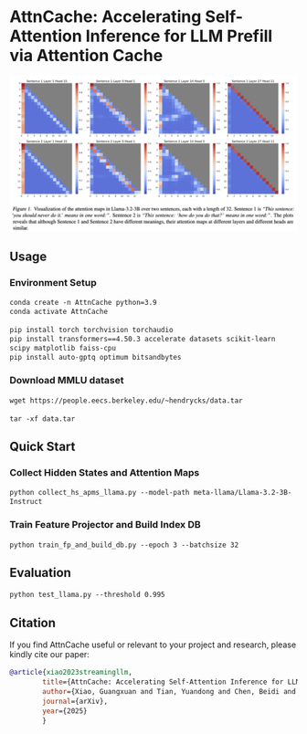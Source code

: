 # AttnCache: Accelerating Self-Attention Inference for LLM Prefill via Attention Cache
![schemes](figure/attncache_fig.png)

## Usage

<!-- ## Transformer Decoder (Llama) -->


### Environment Setup

```
conda create -n AttnCache python=3.9
conda activate AttnCache

pip install torch torchvision torchaudio
pip install transformers==4.50.3 accelerate datasets scikit-learn scipy matplotlib faiss-cpu  
pip install auto-gptq optimum bitsandbytes
```

### Download MMLU dataset

```
wget https://people.eecs.berkeley.edu/~hendrycks/data.tar

tar -xf data.tar 
```
## Quick Start
### Collect Hidden States and Attention Maps 
<!-- Run the following command to load the pre-trained BERT model from the `./trained_bert_sst2` directory, collect Hidden States and Attention Maps, and save them in `./BertDB`.  -->

```
python collect_hs_apms_llama.py --model-path meta-llama/Llama-3.2-3B-Instruct
```


### Train Feature Projector and Build Index DB


```
python train_fp_and_build_db.py --epoch 3 --batchsize 32
```
## Evaluation
```
python test_llama.py --threshold 0.995
```



## Citation

If you find AttnCache useful or relevant to your project and research, please kindly cite our paper:

```bibtex
@article{xiao2023streamingllm,
        title={AttnCache: Accelerating Self-Attention Inference for LLM Prefill via Attention Cache},
        author={Xiao, Guangxuan and Tian, Yuandong and Chen, Beidi and Han, Song and Lewis, Mike},
        journal={arXiv},
        year={2025}
        }
```


